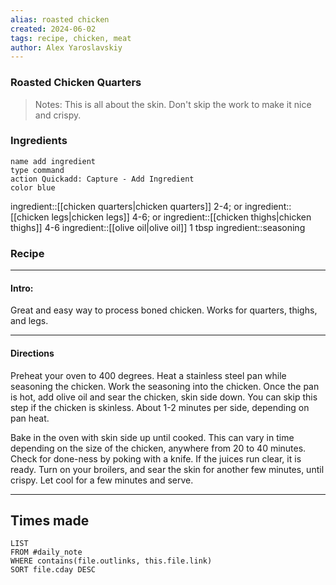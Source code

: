 ```yaml
---
alias: roasted chicken
created: 2024-06-02
tags: recipe, chicken, meat
author: Alex Yaroslavskiy
---
```

### Roasted Chicken Quarters

 >Notes: This is all about the skin. Don't skip the work to make it nice and crispy. 
 
### Ingredients 
```button
name add ingredient
type command
action Quickadd: Capture - Add Ingredient
color blue
```
ingredient::[[chicken quarters|chicken quarters]] 2-4; or
ingredient::[[chicken legs|chicken legs]] 4-6; or
ingredient::[[chicken thighs|chicken thighs]] 4-6
ingredient::[[olive oil|olive oil]] 1 tbsp
ingredient::seasoning
### Recipe
---
#### Intro:
Great and easy way to process boned chicken. Works for quarters, thighs, and legs. 

---
#### Directions
Preheat your oven to 400 degrees. Heat a stainless steel pan while seasoning the chicken. Work the seasoning into the chicken. Once the pan is hot, add olive oil and sear the chicken, skin side down. You can skip this step if the chicken is skinless. About 1-2 minutes per side, depending on pan heat.

Bake in the oven with skin side up until cooked. This can vary in time depending on the size of the chicken, anywhere from 20 to 40 minutes. Check for done-ness by poking with a knife. If the juices run clear, it is ready. Turn on your broilers, and sear the skin for another few minutes, until crispy. Let cool for a few minutes and serve.

---
## Times made
```dataview
LIST
FROM #daily_note 
WHERE contains(file.outlinks, this.file.link)
SORT file.cday DESC
```